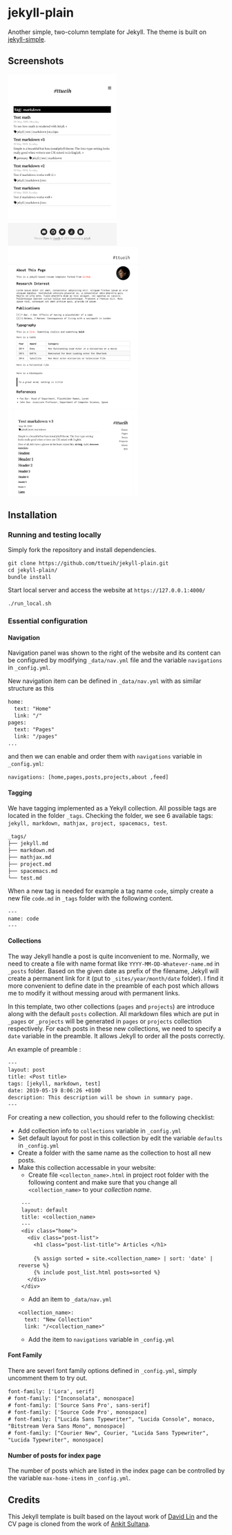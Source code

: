 # jekyll-plain

Another simple, two-column template for Jekyll.
The theme is built on [jekyll-simple](https://github.com/wild-flame/jekyll-simple).

## Screenshots
<img src="assets/Selection_001.png" width="50%">
<img src="assets/Selection_002.png" width="60%">
<img src="assets/Selection_003.png" width="60%">

## Installation
### Running and testing locally
Simply fork the repository and install dependencies.

```
git clone https://github.com/ttueih/jekyll-plain.git
cd jekyll-plain/
bundle install
```

Start local server and access the website at `https://127.0.0.1:4000/`
```
./run_local.sh
```
### Essential configuration
#### Navigation
Navigation panel was shown to the right of the website and its content can be configured by modifying `_data/nav.yml` file and the variable `navigations` in `_config.yml`.

New navigation item can be defined in `_data/nav.yml` with as similar structure as this
```
home:
  text: "Home"
  link: "/"
pages:
  text: "Pages"
  link: "/pages"
...
```
and then we can enable and order them with `navigations` variable in `_config.yml`:
```
navigations: [home,pages,posts,projects,about ,feed]
```

#### Tagging
We have tagging implemented as a Yekyll collection. All possible tags are located in the folder `_tags`. 
Checking the folder, we see 6 available tags:  `jekyll, markdown, mathjax, project, spacemacs, test`.

```
_tags/
├── jekyll.md
├── markdown.md
├── mathjax.md
├── project.md
├── spacemacs.md
└── test.md
```
When a new tag is needed for example a tag name `code`, simply create a new file `code.md` in `_tags` folder with the following content.
```
---
name: code
---

```

#### Collections
The way Jekyll handle a post is quite inconvenient to me. Normally, we need to create a file with name format like `YYYY-MM-DD-Whatever-name.md` in `_posts` folder.
Based on the given date as prefix of the filename, Jekyll will create a permanent link for it (put to `_sites/year/month/date` folder). 
I find it more convenient to define date in the preamble of each post which allows me to modify it without messing aroud with permanent links.

In this template, two other collections (`pages` and `projects`) are introduce along with the default `posts` collection. All markdown files which are put in `_pages` or `_projects` will be generated in `pages` or `projects` collection respectively.
For each posts in these new collections, we need to specify a `date` variable in the preamble.
It allows Jekyll to order all the posts correctly.

An example of preamble :
```
---
layout: post
title: <Post title>
tags: [jekyll, markdown, test]
date: 2019-05-19 8:06:26 +0100
description: This description will be shown in summary page. 
---
```

For creating a new collection, you should refer to the following checklist:
 + Add collection info to `collections` variable  in `_config.yml`
 + Set default layout for post in this collection by edit the variable `defaults` in `_config.yml`
 + Create a folder with the same name as the collection to host all new posts.
 + Make this collection accessable in your website:
   + Create file `<collecton_name>.html` in project root folder with the following content and make sure that you change all `<collection_name>` to your *collection name*.
   ```
    ---
    layout: default
    title: <collection_name>
    ---
    <div class="home">
      <div class="post-list">
        <h1 class="post-list-title"> Articles </h1>

        {% assign sorted = site.<collection_name> | sort: 'date' | reverse %}
        {% include post_list.html posts=sorted %}
      </div>
    </div>

   ```
   + Add an item to `_data/nav.yml`
   ``` 
   <collection_name>:
     text: "New Collection"
     link: "/<collection_name>"

   ```
   + Add the item to `navigations` variable in `_config.yml`
#### Font Family
There are severl font family options defined in `_config.yml`, simply uncomment them to try out.
```
font-family: ['Lora', serif]
# font-family: ["Inconsolata", monospace]
# font-family: ['Source Sans Pro', sans-serif]
# font-family: ['Source Code Pro', monospace]
# font-family: ["Lucida Sans Typewriter", "Lucida Console", monaco, "Bitstream Vera Sans Mono", monospace]
# font-family: ["Courier New", Courier, "Lucida Sans Typewriter", "Lucida Typewriter", monospace]
```

#### Number of posts for index page
The number of posts which are listed in the index page can be controlled by the variable `max-home-items` in `_config.yml`.


## Credits

This Jekyll template is built based on the layout work of [David Lin](https://github.com/wild-flame/jekyll-simple)
and the CV page is cloned from the work of [Ankit Sultana](https://ankitsultana.com/researcher/).
